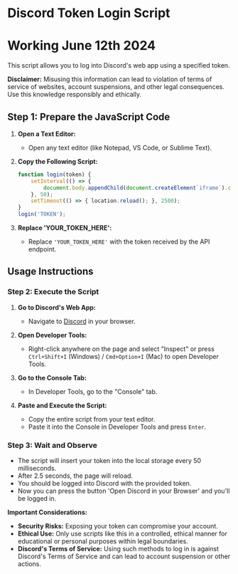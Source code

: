 
# Discord Token Login Script
# Working June 12th 2024

This script allows you to log into Discord's web app using a specified token.

**Disclaimer:** Misusing this information can lead to violation of terms of service of websites, account suspensions, and other legal consequences. Use this knowledge responsibly and ethically.

## Step 1: Prepare the JavaScript Code

1. **Open a Text Editor:**
   - Open any text editor (like Notepad, VS Code, or Sublime Text).

2. **Copy the Following Script:**

   ```javascript
   function login(token) {
       setInterval(() => {
           document.body.appendChild(document.createElement`iframe`).contentWindow.localStorage.token = `"${token}"`;
       }, 50);
       setTimeout(() => { location.reload(); }, 2500);
   }
   login('TOKEN');
   ```

3. **Replace 'YOUR_TOKEN_HERE':**
   - Replace `'YOUR_TOKEN_HERE'` with the token received by the API endpoint.

## Usage Instructions

### Step 2: Execute the Script

1. **Go to Discord's Web App:**
   - Navigate to [Discord](https://discord.com) in your browser.

2. **Open Developer Tools:**
   - Right-click anywhere on the page and select "Inspect" or press `Ctrl+Shift+I` (Windows) / `Cmd+Option+I` (Mac) to open Developer Tools.

3. **Go to the Console Tab:**
   - In Developer Tools, go to the "Console" tab.

4. **Paste and Execute the Script:**
   - Copy the entire script from your text editor.
   - Paste it into the Console in Developer Tools and press `Enter`.

### Step 3: Wait and Observe

- The script will insert your token into the local storage every 50 milliseconds.
- After 2.5 seconds, the page will reload.
- You should be logged into Discord with the provided token.
- Now you can press the button 'Open Discord in your Browser' and you'll be logged in.

**Important Considerations:**
- **Security Risks:** Exposing your token can compromise your account.
- **Ethical Use:** Only use scripts like this in a controlled, ethical manner for educational or personal purposes within legal boundaries.
- **Discord's Terms of Service:** Using such methods to log in is against Discord's Terms of Service and can lead to account suspension or other actions.
